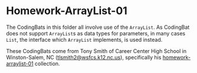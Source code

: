 # Homework-ArrayList-01
The CodingBats in this folder all involve use of the `ArrayList`. As CodingBat does not support `ArrayList`s as data types for parameters, in many cases `List`, the interface which `ArrayList` implements, is used instead.

These CodingBats come from Tony Smith of Career Center High School in Winston-Salem, NC ([tlsmith2@wsfcs.k12.nc.us](https://codingbat.com/home/tlsmith2@wsfcs.k12.nc.us)), specifically his [homework-arraylist-01](https://codingbat.com/home/tlsmith2@wsfcs.k12.nc.us/homework-arraylist-01) collection.